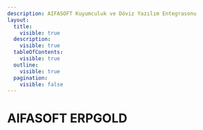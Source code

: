 ```yaml
---
description: AIFASOFT Kuyumculuk ve Döviz Yazılım Entegrasonu
layout:
  title:
    visible: true
  description:
    visible: true
  tableOfContents:
    visible: true
  outline:
    visible: true
  pagination:
    visible: false
---
```


# AIFASOFT ERPGOLD

